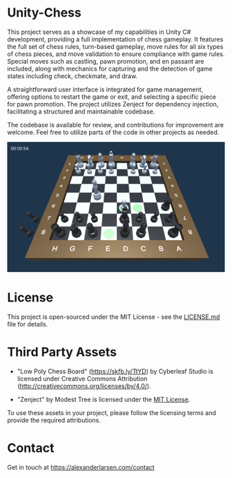 # Unity-Chess
This project serves as a showcase of my capabilities in Unity C# development, providing a full implementation of chess gameplay. It features the full set of chess rules, turn-based gameplay, move rules for all six types of chess pieces, and move validation to ensure compliance with game rules. Special moves such as castling, pawn promotion, and en passant are included, along with mechanics for capturing and the detection of game states including check, checkmate, and draw.

A straightforward user interface is integrated for game management, offering options to restart the game or exit, and selecting a specific piece for pawn promotion. The project utilizes Zenject for dependency injection, facilitating a structured and maintainable codebase.

The codebase is available for review, and contributions for improvement are welcome. Feel free to utilize parts of the code in other projects as needed.

![Screenshot](Screenshot.png)


# License

This project is open-sourced under the MIT License - see the [LICENSE.md](https://github.com/alexanderlarsen/Chess/blob/main/LICENSE) file for details.

# Third Party Assets

- "Low Poly Chess Board" (https://skfb.ly/TtYD) by Cyberleaf Studio is licensed under Creative Commons Attribution (http://creativecommons.org/licenses/by/4.0/).

- "Zenject" by Modest Tree is licensed under the [MIT License](https://github.com/alexanderlarsen/Chess/blob/main/Assets/Plugins/Zenject/LICENSE.txt).

To use these assets in your project, please follow the licensing terms and provide the required attributions.

# Contact

Get in touch at https://alexanderlarsen.com/contact 
